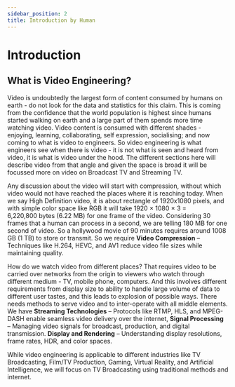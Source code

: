 ```yaml
---
sidebar_position: 2
title: Introduction by Human
---
```


# Introduction

## What is Video Engineering?

Video is undoubtedly the largest form of content consumed by humans on earth - do not look for the data and statistics for this claim. This is coming from the confidence that the world population is highest since humans started walking on earth and a large part of them spends more time watching video. Video content is consumed with different shades - enjoying, learning, collaborating, self expression, socialising; and now coming to what is video to engineers. So video engineering is what engineers see when there is video - it is not what is seen and heard from video, it is what is video under the hood. The different sections here will describe video from that angle and given the space is broad it will be focussed more on video on Broadcast TV and Streaming TV.

Any discussion about the video will start with compression, without which video would not have reached the places where it is reaching today. When we say High Definition video, it is about rectangle of  1920x1080 pixels, and with simple color space like RGB it will take 1920 × 1080 × 3 = 6,220,800 bytes (6.22 MB) for one frame of the video. Considering 30 frames that a human can process in a second, we are telling 180 MB for one second of video. So a hollywood movie of 90 minutes requires around 1008 GB (1 TB) to store or transmit. So we require **Video Compression** – Techniques like H.264, HEVC, and AV1 reduce video file sizes while maintaining quality.

How do we watch video from different places? That requires video to be carried over networks from the origin to viewers who watch through different medium - TV, mobile phone, computers. And this involves different requirements from display size to ability to handle large volume of data to different user tastes, and this leads to explosion of possible ways. There needs methods to serve video and to inter-operate with all middle elements. We have **Streaming Technologies** – Protocols like RTMP, HLS, and MPEG-DASH enable seamless video delivery over the internet, **Signal Processing** – Managing video signals for broadcast, production, and digital transmission. **Display and Rendering** – Understanding display resolutions, frame rates, HDR, and color spaces.

While video engineering is applicable to different industries like TV Broadcasting, Film/TV Production, Gaming, Virtual Reality, and Artificial Intelligence, we will focus on TV Broadcasting using traditional methods and internet. 
